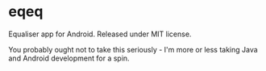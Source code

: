 eqeq
====

Equaliser app for Android. Released under MIT license.

You probably ought not to take this seriously - I'm more or less taking Java and Android development for a spin.
